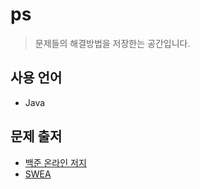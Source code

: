 # ps
> 문제들의 해결방법을 저장한는 공간입니다.

## 사용 언어
- Java

## 문제 출저
- [백준 온라인 저지](https://www.acmicpc.net/)
- [SWEA](https://swexpertacademy.com/main/main.do)
